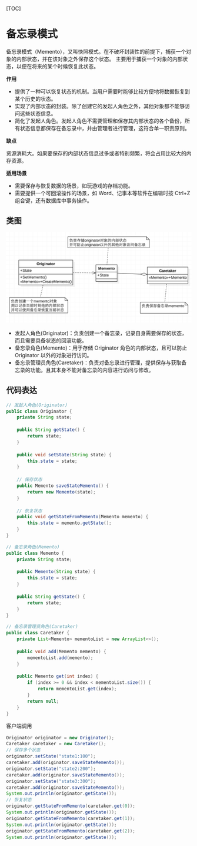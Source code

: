 [TOC]

# 备忘录模式

备忘录模式（Memento），又叫快照模式。在不破坏封装性的前提下，捕获一个对象的内部状态，并在该对象之外保存这个状态。
主要用于捕获一个对象的内部状态，以便在将来的某个时候恢复此状态。

**作用**

- 提供了一种可以恢复状态的机制。当用户需要时能够比较方便地将数据恢复到某个历史的状态。
- 实现了内部状态的封装。除了创建它的发起人角色之外，其他对象都不能够访问这些状态信息。
- 简化了发起人角色。发起人角色不需要管理和保存其内部状态的各个备份，所有状态信息都保存在备忘录中，并由管理者进行管理，这符合单一职责原则。

**缺点**

资源消耗大。如果要保存的内部状态信息过多或者特别频繁，将会占用比较大的内存资源。

**适用场景**

- 需要保存与恢复数据的场景，如玩游戏的存档功能。
- 需要提供一个可回滚操作的场景，如 Word、记事本等软件在编辑时按 Ctrl+Z 组合键，还有数据库中事务操作。

## 类图

![备忘录模式类图](res/备忘录模式类图.png)

- 发起人角色(Originator)：负责创建一个备忘录，记录自身需要保存的状态，而且需要具备状态的回滚功能。
- 备忘录角色(Memento)：用于存储 Originator 角色的内部状态，且可以防止 Originator 以外的对象进行访问。
- 备忘录管理员角色(Caretaker)：负责对备忘录进行管理，提供保存与获取备忘录的功能。且其本身不能对备忘录的内容进行访问与修改。

## 代码表达

```java
// 发起人角色(Originator)
public class Originator {
    private String state;

    public String getState() {
        return state;
    }

    public void setState(String state) {
        this.state = state;
    }

    // 保存状态
    public Memento saveStateMemento() {
        return new Memento(state);
    }

    // 恢复状态
    public void getStateFromMemento(Memento memento) {
        this.state = memento.getState();
    }
}
```

```java
// 备忘录角色(Memento)
public class Memento {
    private String state;

    public Memento(String state) {
        this.state = state;
    }

    public String getState() {
        return state;
    }
}
```

```java
// 备忘录管理员角色(Caretaker)
public class Caretaker {
    private List<Memento> mementoList = new ArrayList<>();

    public void add(Memento memento) {
        mementoList.add(memento);
    }

    public Memento get(int index) {
        if (index >= 0 && index < mementoList.size()) {
            return mementoList.get(index);
        }
        return null;
    }
}
```

客户端调用

```java
Originator originator = new Originator();
Caretaker caretaker = new Caretaker();
// 保存多个状态
originator.setState("state1:100");
caretaker.add(originator.saveStateMemento());
originator.setState("state2:200");
caretaker.add(originator.saveStateMemento());
originator.setState("state3:300");
caretaker.add(originator.saveStateMemento());
System.out.println(originator.getState());
// 恢复状态
originator.getStateFromMemento(caretaker.get(0));
System.out.println(originator.getState());
originator.getStateFromMemento(caretaker.get(1));
System.out.println(originator.getState());
originator.getStateFromMemento(caretaker.get(2));
System.out.println(originator.getState());
```
